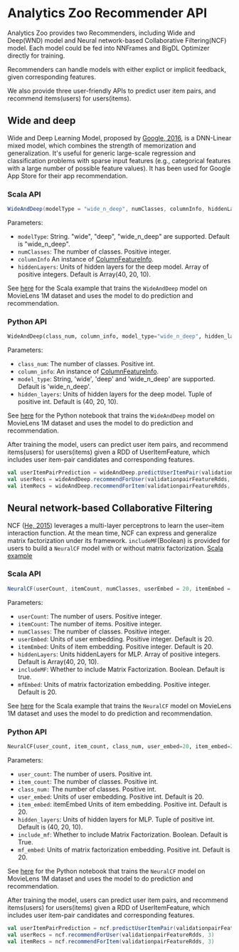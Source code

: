 # Analytics Zoo Recommender API

Analytics Zoo provides two Recommenders, including Wide and Deep(WND) model and Neural network-based Collaborative Filtering(NCF) model. Each model could be fed into NNFrames and BigDL Optimizer directly for training.

Recommenders can handle models with either explict or implicit feedback, given corresponding features.

We also provide three user-friendly APIs to predict user item pairs, and recommend items(users) for users(items). 

## Wide and deep
Wide and Deep Learning Model, proposed by [Google, 2016](https://arxiv.org/pdf/1606.07792.pdf), is a DNN-Linear mixed model, which combines the strength of memorization and generalization. It's useful for generic large-scale regression and classification problems with sparse input features (e.g., categorical features with a large number of possible feature values). It has been used for Google App Store for their app recommendation.

### Scala API
```scala
WideAndDeep(modelType = "wide_n_deep", numClasses, columnInfo, hiddenLayers = Array(40, 20, 10))
```

Parameters:

* `modelType`: String. "wide", "deep", "wide_n_deep" are supported. Default is "wide_n_deep".
* `numClasses`: The number of classes. Positive integer.
* `columnInfo` An instance of [ColumnFeatureInfo]().
* `hiddenLayers`: Units of hidden layers for the deep model. Array of positive integers. Default is Array(40, 20, 10).

See [here](https://github.com/intel-analytics/zoo/blob/master/zoo/src/main/scala/com/intel/analytics/zoo/examples/recommendation/WideAndDeepExample.scala) for the Scala example that trains the `WideAndDeep` model on MovieLens 1M dataset and uses the model to do prediction and recommendation.


### Python API
```python
WideAndDeep(class_num, column_info, model_type="wide_n_deep", hidden_layers=(40, 20, 10))
```

Parameters:

* `class_num`: The number of classes. Positive int.
* `column_info`: An instance of [ColumnFeatureInfo]().
* `model_type`: String, 'wide', 'deep' and 'wide_n_deep' are supported. Default is 'wide_n_deep'.
* `hidden_layers`: Units of hidden layers for the deep model. Tuple of positive int. Default is (40, 20, 10).

See [here](https://github.com/intel-analytics/analytics-zoo/blob/master/apps/recommendation/wide_n_deep.ipynb) for the Python notebook that trains the `WideAndDeep` model on MovieLens 1M dataset and uses the model to do prediction and recommendation.


After training the model, users can predict user item pairs, and recommend items(users) for users(items) given a RDD of UserItemFeature, which includes user item-pair candidates and corresponding features.

```scala
val userItemPairPrediction = wideAndDeep.predictUserItemPair(validationpairFeatureRdds)
val userRecs = wideAndDeep.recommendForUser(validationpairFeatureRdds, 3)
val itemRecs = wideAndDeep.recommendForItem(validationpairFeatureRdds, 3)
```

## Neural network-based Collaborative Filtering
NCF ([He, 2015](https://www.comp.nus.edu.sg/~xiangnan/papers/ncf.pdf)) leverages a multi-layer perceptrons to learn the user–item interaction function. At the mean time, NCF can express and generalize matrix factorization under its framework. `includeMF`(Boolean) is provided for users to build a `NeuralCF` model with or without matrix factorization. 
[Scala example](https://github.com/intel-analytics/zoo/blob/master/zoo/src/main/scala/com/intel/analytics/zoo/examples/recommendation/NeuralCFexample.scala)

### Scala API
```scala
NeuralCF(userCount, itemCount, numClasses, userEmbed = 20, itemEmbed = 20, hiddenLayers = Array(40, 20, 10), includeMF = true, mfEmbed = 20)
```

Parameters:

* `userCount`: The number of users. Positive integer.
* `itemCount`: The number of items. Positive integer.
* `numClasses`: The number of classes. Positive integer.
* `userEmbed`: Units of user embedding. Positive integer. Default is 20.
* `itemEmbed`: Units of item embedding. Positive integer. Default is 20.
* `hiddenLayers`: Units hiddenLayers for MLP. Array of positive integers. Default is Array(40, 20, 10).
* `includeMF`: Whether to include Matrix Factorization. Boolean. Default is true.
* `mfEmbed`: Units of matrix factorization embedding. Positive integer. Default is 20.

See [here](https://github.com/intel-analytics/analytics-zoo/blob/master/zoo/src/main/scala/com/intel/analytics/zoo/examples/recommendation/NeuralCFexample.scala) for the Scala example that trains the `NeuralCF` model on MovieLens 1M dataset and uses the model to do prediction and recommendation.


### Python API
```python
NeuralCF(user_count, item_count, class_num, user_embed=20, item_embed=20, hidden_layers=(40, 20, 10), include_mf=True, mf_embed=20)
```

Parameters:

* `user_count`: The number of users. Positive int.
* `item_count`: The number of classes. Positive int.
* `class_num:` The number of classes. Positive int.
* `user_embed`: Units of user embedding. Positive int. Default is 20.
* `item_embed`: itemEmbed Units of item embedding. Positive int. Default is 20.
* `hidden_layers`: Units of hidden layers for MLP. Tuple of positive int. Default is (40, 20, 10).
* `include_mf`: Whether to include Matrix Factorization. Boolean. Default is True.
* `mf_embed`: Units of matrix factorization embedding. Positive int. Default is 20.

See [here](https://github.com/intel-analytics/analytics-zoo/blob/master/apps/recommendation/ncf-explicit-feedback.ipynb) for the Python notebook that trains the `NeuralCF` model on MovieLens 1M dataset and uses the model to do prediction and recommendation.

After training the model, users can predict user item pairs, and recommend items(users) for users(items) given a RDD of UserItemFeature, which includes user item-pair candidates and corresponding features.

```scala
val userItemPairPrediction = ncf.predictUserItemPair(validationpairFeatureRdds)
val userRecs = ncf.recommendForUser(validationpairFeatureRdds, 3)
val itemRecs = ncf.recommendForItem(validationpairFeatureRdds, 3)
```